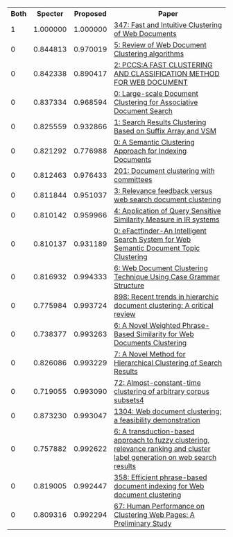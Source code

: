 <html><table><tr>
<th>Both</th>
<th>Specter</th>
<th>Proposed</th>
<th>Paper</th>
</tr>
<tr>
<td>1</td>
<td>1.000000</td>
<td>1.000000</td>
<td><a href="https://www.semanticscholar.org/paper/5c1a062cec3e35eb130571dba47f18b294bfc8d2">347: Fast and Intuitive Clustering of Web Documents</a></td>
</tr>
<tr>
<td>0</td>
<td>0.844813</td>
<td>0.970019</td>
<td><a href="https://www.semanticscholar.org/paper/536d38201adda70dbf8861b3790bb524f3685105">5: Review of Web Document Clustering algorithms</a></td>
</tr>
<tr>
<td>0</td>
<td>0.842338</td>
<td>0.890417</td>
<td><a href="https://www.semanticscholar.org/paper/7a95bdee4620a3c5e3a4e5342c5a3ecd780a7b8f">2: PCCS:A FAST CLUSTERING AND CLASSIFICATION METHOD FOR WEB DOCUMENT</a></td>
</tr>
<tr>
<td>0</td>
<td>0.837334</td>
<td>0.968594</td>
<td><a href="https://www.semanticscholar.org/paper/1850d009dbc0b43553516242349bdf028e8e7779">0: Large-scale Document Clustering for Associative Document Search</a></td>
</tr>
<tr>
<td>0</td>
<td>0.825559</td>
<td>0.932866</td>
<td><a href="https://www.semanticscholar.org/paper/011e2ae003896528fc12d7850dbe7a9371f808f6">1: Search Results Clustering Based on Suffix Array and VSM</a></td>
</tr>
<tr>
<td>0</td>
<td>0.821292</td>
<td>0.776988</td>
<td><a href="https://www.semanticscholar.org/paper/ac9f3a017d92ab15078d541155dace7f076c60cc">0: A Semantic Clustering Approach for Indexing Documents</a></td>
</tr>
<tr>
<td>0</td>
<td>0.812463</td>
<td>0.976433</td>
<td><a href="https://www.semanticscholar.org/paper/6e69d3057fa8088c3af1b0e36b872d082997347f">201: Document clustering with committees</a></td>
</tr>
<tr>
<td>0</td>
<td>0.811844</td>
<td>0.951037</td>
<td><a href="https://www.semanticscholar.org/paper/ae9e09ceb4d0b6c2fe46983c8b1049b6ec975bc2">3: Relevance feedback versus web search document clustering</a></td>
</tr>
<tr>
<td>0</td>
<td>0.810142</td>
<td>0.959966</td>
<td><a href="https://www.semanticscholar.org/paper/047719d06ddf68a06d156f67a536470aec819009">4: Application of Query Sensitive Similarity Measure in IR systems</a></td>
</tr>
<tr>
<td>0</td>
<td>0.810137</td>
<td>0.931189</td>
<td><a href="https://www.semanticscholar.org/paper/d32d047959df11276015ad957c11dbdeb9bf198f">0: eFactfinder-An Intelligent Search System for Web Semantic Document Topic Clustering</a></td>
</tr>
<tr>
<td>0</td>
<td>0.816932</td>
<td>0.994333</td>
<td><a href="https://www.semanticscholar.org/paper/51698dce57f5edcd60011cfab1d48f2b1b9e0829">6: Web Document Clustering Technique Using Case Grammar Structure</a></td>
</tr>
<tr>
<td>0</td>
<td>0.775984</td>
<td>0.993724</td>
<td><a href="https://www.semanticscholar.org/paper/1fb58b6de34ae18174a111a9f32efaf79bbb0bbe">898: Recent trends in hierarchic document clustering: A critical review</a></td>
</tr>
<tr>
<td>0</td>
<td>0.738377</td>
<td>0.993263</td>
<td><a href="https://www.semanticscholar.org/paper/d34c3e37560f6d488c58e2d037db1790ee01ccdb">6: A Novel Weighted Phrase-Based Similarity for Web Documents Clustering</a></td>
</tr>
<tr>
<td>0</td>
<td>0.826086</td>
<td>0.993229</td>
<td><a href="https://www.semanticscholar.org/paper/758c13ca0178160f7062f769c372d140d741e3d0">7: A Novel Method for Hierarchical Clustering of Search Results</a></td>
</tr>
<tr>
<td>0</td>
<td>0.719055</td>
<td>0.993090</td>
<td><a href="https://www.semanticscholar.org/paper/9336a75b53f6efe7121cfea0c109d1aa9a83ff11">72: Almost-constant-time clustering of arbitrary corpus subsets4</a></td>
</tr>
<tr>
<td>0</td>
<td>0.873230</td>
<td>0.993047</td>
<td><a href="https://www.semanticscholar.org/paper/58ba55263d6e85018517c9545ce4b2d8c216dad7">1304: Web document clustering: a feasibility demonstration</a></td>
</tr>
<tr>
<td>0</td>
<td>0.757882</td>
<td>0.992622</td>
<td><a href="https://www.semanticscholar.org/paper/79d61cfcdb621a6a49bb8e5c6d1f6abdc6a6ed91">6: A transduction-based approach to fuzzy clustering, relevance ranking and cluster label generation on web search results</a></td>
</tr>
<tr>
<td>0</td>
<td>0.819005</td>
<td>0.992447</td>
<td><a href="https://www.semanticscholar.org/paper/0027d580b2ab37a49358d4490021e1bef1af3af5">358: Efficient phrase-based document indexing for Web document clustering</a></td>
</tr>
<tr>
<td>0</td>
<td>0.809316</td>
<td>0.992294</td>
<td><a href="https://www.semanticscholar.org/paper/0deda2c8b724da3c733af45fefb92e064aa26470">67: Human Performance on Clustering Web Pages: A Preliminary Study</a></td>
</tr>
</table></html>
